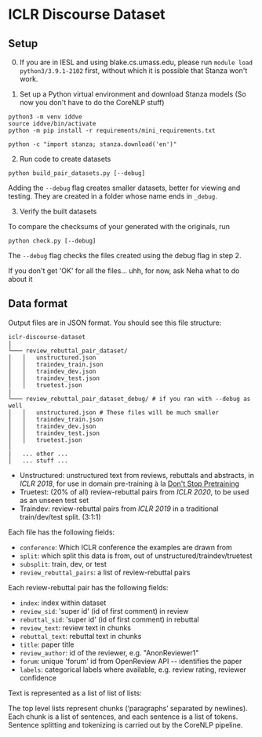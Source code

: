 # ICLR Discourse Dataset

## Setup

0. If you are in IESL and using blake.cs.umass.edu, please run `module load python3/3.9.1-2102` first, without which it is possible that Stanza won't work.

1. Set up a Python virtual environment and download Stanza models (So now you don't have to do the CoreNLP stuff)
```
python3 -m venv iddve
source iddve/bin/activate
python -m pip install -r requirements/mini_requirements.txt

python -c "import stanza; stanza.download('en')"
```

2. Run code to create datasets
```
python build_pair_datasets.py [--debug]
```
Adding the `--debug` flag creates smaller datasets, better for viewing and testing. They are created in a folder whose name ends in `_debug`.

3. Verify the built datasets

To compare the checksums of your generated with the originals, run
```
python check.py [--debug]
```
The `--debug` flag checks the files created using the debug flag in step 2.

If you don't get 'OK' for all the files... uhh, for now, ask Neha what to do about it

## Data format

Output files are in JSON format. You should see this file structure:

```
iclr-discourse-dataset
│
└─── review_rebuttal_pair_dataset/
│   │   unstructured.json
│   │   traindev_train.json
│   │   traindev_dev.json
│   │   traindev_test.json
│   │   truetest.json
|
└─── review_rebuttal_pair_dataset_debug/ # if you ran with --debug as well
│   │   unstructured.json # These files will be much smaller
│   │   traindev_train.json
│   │   traindev_dev.json
│   │   traindev_test.json
│   │   truetest.json
│   
|   ... other ...
│   ... stuff ...

```
* Unstructured: unstructured text from reviews, rebuttals and abstracts, in *ICLR 2018*, for use in domain pre-training à la [Don't Stop Pretraining](https://arxiv.org/abs/2004.10964)
* Truetest: (20% of all) review-rebuttal pairs from *ICLR 2020*, to be used as an unseen test set
* Traindev: review-rebuttal pairs from *ICLR 2019* in a traditional train/dev/test split. (3:1:1)

Each file has the following fields:
* `conference`: Which ICLR conference the examples are drawn from
* `split`: which split this data is from, out of unstructured/traindev/truetest
* `subsplit`: train, dev, or test
* `review_rebuttal_pairs`: a list of review-rebuttal pairs

Each review-rebuttal pair has the following fields:
* `index`: index within dataset 
* `review_sid`: 'super id' (id of first comment) in review 
* `rebuttal_sid`: 'super id' (id of first comment) in rebuttal 
* `review_text`: review text in chunks
* `rebuttal_text`: rebuttal text in chunks
* `title`: paper title
* `review_author`: id of the reviewer, e.g. "AnonReviewer1"
* `forum`: unique 'forum' id from OpenReview API -- identifies the paper
* `labels`: categorical labels where available, e.g. review rating, reviewer confidence

Text is represented as a list of list of lists:

The top level lists represent chunks (‘paragraphs’ separated by newlines). Each chunk is a list of sentences, and each sentence is a list of tokens. Sentence splitting and tokenizing is carried out by the CoreNLP pipeline.

